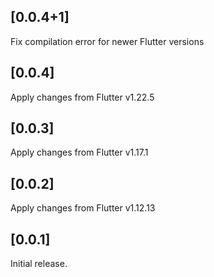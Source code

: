 ## [0.0.4+1]

Fix compilation error for newer Flutter versions

## [0.0.4]

Apply changes from Flutter v1.22.5

## [0.0.3]

Apply changes from Flutter v1.17.1

## [0.0.2]

Apply changes from Flutter v1.12.13

## [0.0.1]

Initial release.
